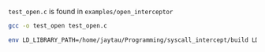 `test_open.c` is found in `examples/open_interceptor`


```bash
gcc -o test_open test_open.c
```

```bash
env LD_LIBRARY_PATH=/home/jaytau/Programming/syscall_intercept/build LD_PRELOAD=../../build/examples/libfile_open_interceptor.so ./test_open
```